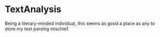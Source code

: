 # TextAnalysis
Being a literary-minded individual, this seems as good a place as any to store my text parsing mischief. 
